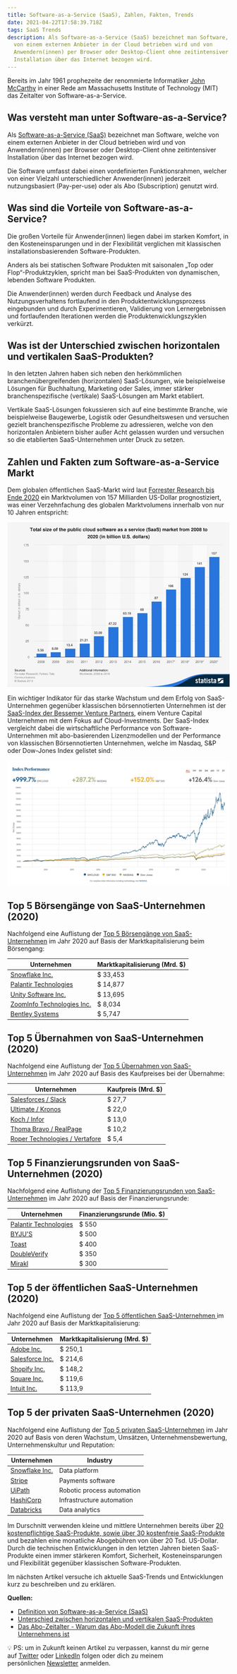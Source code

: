 ```yaml
---
title: Software-as-a-Service (SaaS), Zahlen, Fakten, Trends
date: 2021-04-22T17:58:39.718Z
tags: SaaS Trends
description: Als Software-as-a-Service (SaaS) bezeichnet man Software, welche
  von einem externen Anbieter in der Cloud betrieben wird und von
  Anwendern(innen) per Browser oder Desktop-Client ohne zeitintensiver
  Installation über das Internet bezogen wird.
---
```

Bereits im Jahr 1961 prophezeite der renommierte Informatiker [John McCarthy](https://en.wikipedia.org/wiki/John_McCarthy_(computer_scientist)) in einer Rede am Massachusetts Institute of Technology (MIT) das Zeitalter von Software-as-a-Service.

## Was versteht man unter Software-as-a-Service?

Als [Software-as-a-Service (SaaS)](https://www.gartner.com/en/information-technology/glossary/software-as-a-service-saas) bezeichnet man Software, welche von einem externen Anbieter in der Cloud betrieben wird und von Anwendern(innen) per Browser oder Desktop-Client ohne zeitintensiver Installation über das Internet bezogen wird.

Die Software umfasst dabei einen vordefinierten Funktionsrahmen, welcher von einer Vielzahl unterschiedlicher Anwender(innen) jederzeit nutzungsbasiert (Pay-per-use) oder als Abo (Subscription) genutzt wird.

## Was sind die Vorteile von Software-as-a-Service?

Die großen Vorteile für Anwender(innen) liegen dabei im starken Komfort, in den Kosteneinsparungen und in der Flexibilität verglichen mit klassischen installationsbasierenden Software-Produkten.

Anders als bei statischen Software Produkten mit saisonalen „Top oder Flop“-Produktzyklen, spricht man bei SaaS-Produkten von dynamischen, lebenden Software Produkten.

Die Anwender(innen) werden durch Feedback und Analyse des Nutzungsverhaltens fortlaufend in den Produktentwicklungsprozess eingebunden und durch Experimentieren, Validierung von Lernergebnissen und fortlaufenden Iterationen werden die Produktenwicklungszyklen verkürzt.

## Was ist der Unterschied zwischen horizontalen und vertikalen SaaS-Produkten?

In den letzten Jahren haben sich neben den herkömmlichen branchenübergreifenden (horizontalen) SaaS-Lösungen, wie beispielweise Lösungen für Buchhaltung, Marketing oder Sales, immer stärker branchenspezifische (vertikale) SaaS-Lösungen am Markt etabliert.

Vertikale SaaS-Lösungen fokussieren sich auf eine bestimmte Branche, wie beispielweise Baugewerbe, Logistik oder Gesundheitswesen und versuchen gezielt branchenspezifische Probleme zu adressieren, welche von den horizontalen Anbietern bisher außer Acht gelassen wurden und versuchen so die etablierten SaaS-Unternehmen unter Druck zu setzen.

## Zahlen und Fakten zum Software-as-a-Service Markt

Dem globalen öffentlichen SaaS-Markt wird laut [Forrester Research bis Ende 2020](https://www.statista.com/statistics/510333/worldwide-public-cloud-software-as-a-service/) ein Marktvolumen von 157 Milliarden US-Dollar prognostiziert, was einer Verzehnfachung des globalen Marktvolumens innerhalb von nur 10 Jahren entspricht:

![Abbildung des Wachstums des SaaS-Marktes von 2008 bis 2020](/assets/uploads/wachstum-des-saas-marktes-von-2008-bis-2020.jpg "Wachstum des SaaS-Marktes von 2008 bis 2020")

Ein wichtiger Indikator für das starke Wachstum und dem Erfolg von SaaS-Unternehmen gegenüber klassischen börsennotierten Unternehmen ist der [SaaS-Index der Bessemer Venture Partners](https://cloudindex.bvp.com/), einem Venture Capital Unternehmen mit dem Fokus auf Cloud-Investments. Der SaaS-Index vergleicht dabei die wirtschaftliche Performance von Software-Unternehmen mit abo-basierenden Lizenzmodellen und der Performance von klassischen Börsennotierten Unternehmen, welche im Nasdaq, S&P oder Dow-Jones Index gelistet sind:

![Abbildung des Bessemer-Ventures-SaaS-Cloud-Indexes](/assets/uploads/bessemer-ventures-saas-cloud-index.jpg "Bessemer-Ventures-SaaS-Cloud-Index")

## Top 5 Börsengänge von SaaS-Unternehmen (2020)

Nachfolgend eine Auflistung der [Top 5 Börsengänge von SaaS-Unternehmen](https://www.meritechcapital.com/blog/2020-review-high-growth-saas-ipos) im Jahr 2020 auf Basis der Marktkapitalisierung beim Börsengang:

| **Unternehmen**                                                          | **Marktkapitalisierung (Mrd. $)** |
| ------------------------------------------------------------------------ | --------------------------------- |
| [Snowflake Inc.](https://investors.snowflake.com/overview/default.aspx)  | $ 33,453                          |
| [Palantir Technologies](https://investors.palantir.com/)                 | $ 14,877                          |
| [Unity Software Inc.](https://investors.unity.com/overview/default.aspx) | $ 13,695                          |
| [ZoomInfo Technologies Inc.](https://ir.zoominfo.com/)                   | $ 8,034                           |
| [Bentley Systems](https://investors.bentley.com/)                        | $ 5,747                           |

## Top 5 Übernahmen von SaaS-Unternehmen (2020)

Nachfolgend eine Auflistung der [Top 5 Übernahmen von SaaS-Unternehmen](https://www.gpbullhound.com/insights/?filter=software) im Jahr 2020 auf Basis des Kaufpreises bei der Übernahme:

| **Unternehmen**                                                                                                                                                                                                                                                                                                                                                              | **Kaufpreis (Mrd. $)** |
| ---------------------------------------------------------------------------------------------------------------------------------------------------------------------------------------------------------------------------------------------------------------------------------------------------------------------------------------------------------------------------- | ---------------------- |
| [Salesforces / Slack](https://investor.salesforce.com/press-releases/press-release-details/2020/Salesforce-Signs-Definitive-Agreement-to-Acquire-Slack/default.aspx)                                                                                                                                                                                                         | $ 27,7                 |
| [Ultimate / Kronos](https://www.kronos.com/about-us/newsroom/kronos-and-ultimate-software-enter-merger-agreement)                                                                                                                                                                                                                                                            | $ 22,0                 |
| [Koch / Infor](https://techcrunch.com/2020/02/04/koch-industries-acquires-infor-in-deal-pegged-at-nearly-13b/?guccounter=1&guce_referrer=aHR0cHM6Ly9kdWNrZHVja2dvLmNvbS8&guce_referrer_sig=AQAAAHlP6dFLpt4EatgWseoF7jgmzL2eJZXuX8TYlOZzRdBQ8bTYdreX8kJ70FRLeXvVNzyxUhEtt_e7nyEo9ZeIpitzH6JhKjhzpD_8SNDSLdXi1KjuZ9N2xYN9l9bdO4shYiHQeB3H8flZH5VMOKMnuw6BzWkiG8iBSrClbjpUKznZ) | $ 13,0                 |
| [Thoma Bravo / RealPage](https://www.realpage.com/news/thoma-bravo-completes-acquisition-of-realpage/)                                                                                                                                                                                                                                                                       | $ 10,2                 |
| [Roper Technologies / Vertafore](https://ropertech.com/sites/default/files/Vertafore%20Presentation%20FINAL.pdf)                                                                                                                                                                                                                                                             | $ 5,4                  |

## Top 5 Finanzierungsrunden von SaaS-Unternehmen (2020)

Nachfolgend eine Auflistung der [Top 5 Finanzierungsrunden von SaaS-Unternehmen](https://www.gpbullhound.com/insights/?filter=software) im Jahr 2020 auf Basis der Finanzierungsrunde:

| **Unternehmen**                                                                                           | **Finanzierungsrunde (Mio. $)** |
| --------------------------------------------------------------------------------------------------------- | ------------------------------- |
| [Palantir Technologies](https://www.crunchbase.com/organization/palantir-technologies/company_financials) | $ 550                           |
| [BYJU'S](https://www.crunchbase.com/organization/byju-s/company_financials)                               | $ 500                           |
| [Toast](https://www.crunchbase.com/organization/toast/company_financials)                                 | $ 400                           |
| [DoubleVerify](https://www.crunchbase.com/organization/doubleverify/company_financials)                   | $ 350                           |
| [Mirakl](https://www.crunchbase.com/organization/mirakl/company_financials)                               | $ 300                           |

## Top 5 der öffentlichen SaaS-Unternehmen (2020)

Nachfolgend eine Auflistung der [Top 5 öffentlichen SaaS-Unternehmen ](https://www.mikesonders.com/largest-saas-companies/)im Jahr 2020 auf Basis der Marktkapitalisierung:

| **Unternehmen**                                | **Marktkapitalisierung (Mrd. $)** |
| ---------------------------------------------- | --------------------------------- |
| [Adobe Inc.](https://www.adobe.com/)           | $ 250,1                           |
| [Salesforce Inc.](https://www.salesforce.com/) | $ 214,6                           |
| [Shopify Inc.](https://www.shopify.com/)       | $ 148,2                           |
| [Square Inc.](https://squareup.com/)           | $ 119,6                           |
| [Intuit Inc.](https://www.intuit.com/)         | $ 113,9                           |

## Top 5 der privaten SaaS-Unternehmen (2020)

Nachfolgend eine Auflistung der [Top 5 privaten SaaS-Unternehmen](https://www.forbes.com/cloud100) im Jahr 2020 auf Basis von deren Wachstum, Umsätzen, Unternehmensbewertung, Unternehmenskultur und Reputation:

| **Unternehmen**                              | **Industry**               |
| -------------------------------------------- | -------------------------- |
| [Snowflake Inc.](https://www.snowflake.com/) | Data platform              |
| [Stripe](https://stripe.com/)                | Payments software          |
| [UiPath](https://www.uipath.com/)            | Robotic process automation |
| [HashiCorp](https://www.hashicorp.com/)      | Infrastructure automation  |
| [Databricks](https://databricks.com/)        | Data analytics             |

Im Durschnitt verwenden kleine und mittlere Unternehmen bereits über [20 kostenpflichtige SaaS-Produkte, sowie über 30 kostenfreie SaaS-Produkte](https://www.youtube.com/watch?v=9xSeBWS6pXo) und bezahlen eine monatliche Abogebühren von über 20 Tsd. US-Dollar. Durch die technischen Entwicklungen in den letzten Jahren bieten SaaS-Produkte einen immer stärkeren Komfort, Sicherheit, Kosteneinsparungen und Flexibilität gegenüber klassischen Software-Produkten.

Im nächsten Artikel versuche ich aktuelle SaaS-Trends und Entwicklungen kurz zu beschreiben und zu erklären.

**Quellen:**

* [Definition von Software-as-a-Service (SaaS)](https://www.gartner.com/en/information-technology/glossary/software-as-a-service-saas)
* [Unterschied zwischen horizontalen und vertikalen SaaS-Produkten](https://bowerycap.com/blog/insights/vertical-saas-what-is-it-how-is-it-different/)
* [Das Abo-Zeitalter - Warum das Abo-Modell die Zukunft ihres Unternehmens ist](https://www.zuora.com/get/das-abo-zeitalter/)

💡 PS: um in Zukunft keinen Artikel zu verpassen, kannst du mir gerne auf [Twitter](https://twitter.com/mariostnr) oder [LinkedIn](https://www.linkedin.com/in/mario-steiner) folgen oder dich zu meinem persönlichen [Newsletter](http://eepurl.com/heuGRP) anmelden.